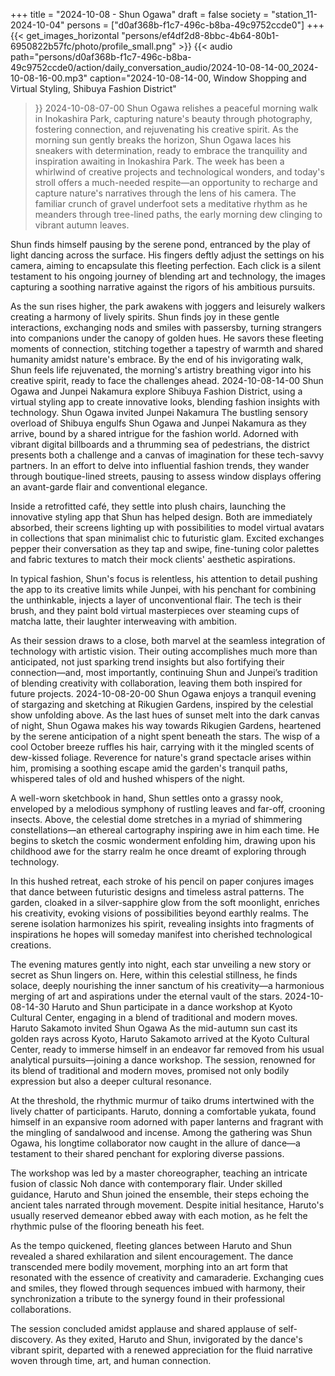 +++
title = "2024-10-08 - Shun Ogawa"
draft = false
society = "station_11-2024-10-04"
persons = ["d0af368b-f1c7-496c-b8ba-49c9752ccde0"]
+++
{{< get_images_horizontal "persons/ef4df2d8-8bbc-4b64-80b1-6950822b57fc/photo/profile_small.png" >}}
{{< audio
    path="persons/d0af368b-f1c7-496c-b8ba-49c9752ccde0/action/daily_conversation_audio/2024-10-08-14-00_2024-10-08-16-00.mp3" 
    caption="2024-10-08-14-00, Window Shopping and Virtual Styling, Shibuya Fashion District"
>}}
2024-10-08-07-00
Shun Ogawa relishes a peaceful morning walk in Inokashira Park, capturing nature's beauty through photography, fostering connection, and rejuvenating his creative spirit.
As the morning sun gently breaks the horizon, Shun Ogawa laces his sneakers with determination, ready to embrace the tranquility and inspiration awaiting in Inokashira Park. The week has been a whirlwind of creative projects and technological wonders, and today's stroll offers a much-needed respite—an opportunity to recharge and capture nature's narratives through the lens of his camera. The familiar crunch of gravel underfoot sets a meditative rhythm as he meanders through tree-lined paths, the early morning dew clinging to vibrant autumn leaves.

Shun finds himself pausing by the serene pond, entranced by the play of light dancing across the surface. His fingers deftly adjust the settings on his camera, aiming to encapsulate this fleeting perfection. Each click is a silent testament to his ongoing journey of blending art and technology, the images capturing a soothing narrative against the rigors of his ambitious pursuits.

As the sun rises higher, the park awakens with joggers and leisurely walkers creating a harmony of lively spirits. Shun finds joy in these gentle interactions, exchanging nods and smiles with passersby, turning strangers into companions under the canopy of golden hues. He savors these fleeting moments of connection, stitching together a tapestry of warmth and shared humanity amidst nature's embrace. By the end of his invigorating walk, Shun feels life rejuvenated, the morning's artistry breathing vigor into his creative spirit, ready to face the challenges ahead.
2024-10-08-14-00
Shun Ogawa and Junpei Nakamura explore Shibuya Fashion District, using a virtual styling app to create innovative looks, blending fashion insights with technology.
Shun Ogawa invited Junpei Nakamura
The bustling sensory overload of Shibuya engulfs Shun Ogawa and Junpei Nakamura as they arrive, bound by a shared intrigue for the fashion world. Adorned with vibrant digital billboards and a thrumming sea of pedestrians, the district presents both a challenge and a canvas of imagination for these tech-savvy partners. In an effort to delve into influential fashion trends, they wander through boutique-lined streets, pausing to assess window displays offering an avant-garde flair and conventional elegance.

Inside a retrofitted café, they settle into plush chairs, launching the innovative styling app that Shun has helped design. Both are immediately absorbed, their screens lighting up with possibilities to model virtual avatars in collections that span minimalist chic to futuristic glam. Excited exchanges pepper their conversation as they tap and swipe, fine-tuning color palettes and fabric textures to match their mock clients' aesthetic aspirations.

In typical fashion, Shun's focus is relentless, his attention to detail pushing the app to its creative limits while Junpei, with his penchant for combining the unthinkable, injects a layer of unconventional flair. The tech is their brush, and they paint bold virtual masterpieces over steaming cups of matcha latte, their laughter interweaving with ambition.

As their session draws to a close, both marvel at the seamless integration of technology with artistic vision. Their outing accomplishes much more than anticipated, not just sparking trend insights but also fortifying their connection—and, most importantly, continuing Shun and Junpei’s tradition of blending creativity with collaboration, leaving them both inspired for future projects.
2024-10-08-20-00
Shun Ogawa enjoys a tranquil evening of stargazing and sketching at Rikugien Gardens, inspired by the celestial show unfolding above.
As the last hues of sunset melt into the dark canvas of night, Shun Ogawa makes his way towards Rikugien Gardens, heartened by the serene anticipation of a night spent beneath the stars. The wisp of a cool October breeze ruffles his hair, carrying with it the mingled scents of dew-kissed foliage. Reverence for nature's grand spectacle arises within him, promising a soothing escape amid the garden's tranquil paths, whispered tales of old and hushed whispers of the night.

A well-worn sketchbook in hand, Shun settles onto a grassy nook, enveloped by a melodious symphony of rustling leaves and far-off, crooning insects. Above, the celestial dome stretches in a myriad of shimmering constellations—an ethereal cartography inspiring awe in him each time. He begins to sketch the cosmic wonderment enfolding him, drawing upon his childhood awe for the starry realm he once dreamt of exploring through technology.

In this hushed retreat, each stroke of his pencil on paper conjures images that dance between futuristic designs and timeless astral patterns. The garden, cloaked in a silver-sapphire glow from the soft moonlight, enriches his creativity, evoking visions of possibilities beyond earthly realms. The serene isolation harmonizes his spirit, revealing insights into fragments of inspirations he hopes will someday manifest into cherished technological creations.

The evening matures gently into night, each star unveiling a new story or secret as Shun lingers on. Here, within this celestial stillness, he finds solace, deeply nourishing the inner sanctum of his creativity—a harmonious merging of art and aspirations under the eternal vault of the stars.
2024-10-08-14-30
Haruto and Shun participate in a dance workshop at Kyoto Cultural Center, engaging in a blend of traditional and modern moves.
Haruto Sakamoto invited Shun Ogawa
As the mid-autumn sun cast its golden rays across Kyoto, Haruto Sakamoto arrived at the Kyoto Cultural Center, ready to immerse himself in an endeavor far removed from his usual analytical pursuits—joining a dance workshop. The session, renowned for its blend of traditional and modern moves, promised not only bodily expression but also a deeper cultural resonance.

At the threshold, the rhythmic murmur of taiko drums intertwined with the lively chatter of participants. Haruto, donning a comfortable yukata, found himself in an expansive room adorned with paper lanterns and fragrant with the mingling of sandalwood and incense. Among the gathering was Shun Ogawa, his longtime collaborator now caught in the allure of dance—a testament to their shared penchant for exploring diverse passions.

The workshop was led by a master choreographer, teaching an intricate fusion of classic Noh dance with contemporary flair. Under skilled guidance, Haruto and Shun joined the ensemble, their steps echoing the ancient tales narrated through movement. Despite initial hesitance, Haruto's usually reserved demeanor ebbed away with each motion, as he felt the rhythmic pulse of the flooring beneath his feet.

As the tempo quickened, fleeting glances between Haruto and Shun revealed a shared exhilaration and silent encouragement. The dance transcended mere bodily movement, morphing into an art form that resonated with the essence of creativity and camaraderie. Exchanging cues and smiles, they flowed through sequences imbued with harmony, their synchronization a tribute to the synergy found in their professional collaborations.

The session concluded amidst applause and shared applause of self-discovery. As they exited, Haruto and Shun, invigorated by the dance's vibrant spirit, departed with a renewed appreciation for the fluid narrative woven through time, art, and human connection.
